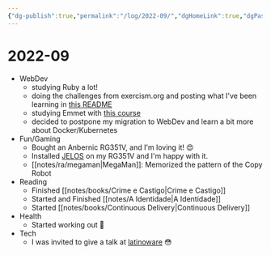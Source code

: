 ```yaml
---
{"dg-publish":true,"permalink":"/log/2022-09/","dgHomeLink":true,"dgPassFrontmatter":false}
---
```


# 2022-09

- WebDev
    - studying Ruby a lot!
    - doing the challenges from exercism.org and posting what I've been learning in [this README](https://github.com/meleu/exercism/blob/master/ruby/README.md)
    - studying Emmet with [this course](https://www.linkedin.com/learning/emmet-fast-and-efficient-web-coding/)
    - decided to postpone my migration to WebDev and learn a bit more about Docker/Kubernetes
- Fun/Gaming
    - Bought an Anbernic RG351V, and I'm loving it! 😍
    - Installed [JELOS](https://jelos.org) on my RG351V and I'm happy with it.
    - [[notes/ra/megaman|MegaMan]]: Memorized the pattern of the Copy Robot
 - Reading
    - Finished [[notes/books/Crime e Castigo|Crime e Castigo]]
    - Started and Finished [[notes/A Identidade|A Identidade]]
    - Started [[notes/books/Continuous Delivery|Continuous Delivery]]
- Health
    - Started working out 💪
- Tech
    - I was invited to give a talk at [latinoware](latinoware.org ) 😳